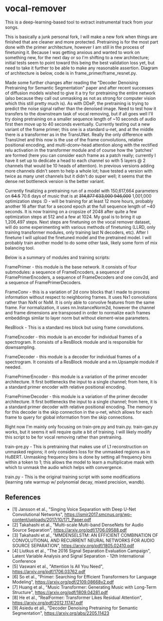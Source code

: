 # vocal-remover

This is a deep-learning-based tool to extract instrumental track from your songs.

This is basically a junk personal fork, I will make a new fork when things are finished that are cleaner and more protected. Pretraining is for the most part done with the primer architecture, however I am still in the process of finetuning it. Because I was getting anxious and wanted to work on something new, for the next day or so I'm shifting to a new architecture; initial tests seem to point toward this being the best validation loss yet, but need to take it further to be able to make any reasonable assertion. Diagram of architecture is below, code is in frame_primer/frame_resnet.py.

Made some further changes after reading the "Decoder Denoising Pretraining for Semantic Segmentation" paper and after recent successes of diffusion models wished to give it a try for pretraining the entire network (also because they call out unmasking as not as strong for computer vision which this still pretty much is). As with DDeP, the pretraining is trying to predict the noise signal rather than the denoised image. Need to test how it transfers to the downstream task of vocal removing, but if all goes well I'll try doing pretraining on a smaller sequence length of ~10 seconds of audio first then move up to 40 seconds eventually. Currently testing out a new variant of the frame primer; this one is a standard u-net, and at the middle there is a transformer as in the TransUNet. Really the only difference with TransUnet and this now is the use of the frame convolutions, relative positional encoding, and multi-dconv-head attention along with the rectified relu activation in the transformer module and of course how the 'patches' are formed (here you can consider each frame as a patch really; currently I have it set up to dedicate a head to each channel so with 5 layers @ 2 channels that would be 10 heads of attention). In previous versions adding more channels didn't seem to help a whole lot; have tested a version with twice as many unet channels but it didn't do super well; it seems that the dense net bottleneck version is the better variant.

Currently finalizing a pretraining run of a model with 150,617,664 parameters on ~~64.5~~ 70.6 days of music that is at ~~314,877 633,000 946,000~~ 1,001,000 optimization steps :D - will be training for at least 12 more hours, probably another 16 after that for a second epoch at the full sequence length of ~40 seconds. It is now training on a cropsize of 2048 after quite a few optimization steps at 512 and a few at 1024. My goal is to bring it up 1,206,497 steps. Next steps are finetuning on the vocal remover dataset, will do some experimenting with various methods of finetuning (LLRD, only training transformer modules, only training last N decoders, etc). After I finetune I will upload the finetuned model and the pretrained model. I will probably train another model to do some other task, likely some form of mix balancing tool.

Below is a summary of modules and training scripts:

FramePrimer - this module is the base network. It consists of four submodules: a sequence of FrameEncoders, a sequence of FramePrimerEncoders, a sequence of FrameDecoders and one conv2d, and a sequence of FramePrimerDecoders.

FrameConv - this is a variation of 2d conv blocks that I made to process information without respect to neighboring frames. It uses Nx1 convolutions rather than NxN or NxM. It is only able to convolve features from the same frame. For normalization, it uses nn.InstanceNorm2d, however the channel and frame dimensions are transposed in order to normalize each frames embeddings similar to layer norm but without element-wise parameters.

ResBlock - This is a standard res block but using frame convolutions.

FrameEncoder - this module is an encoder for individual frames of a spectrogram. It consists of a ResBlock module and is responsible for downsampling.

FrameDecoder - this module is a decoder for individual frames of a spectrogram. It consists of a ResBlock module and a nn.Upsample module if needed.

FramePrimerEncoder - this module is a variation of the primer encoder architecture. It first bottlenecks the input to a single channel; from here, it is a standard primer encoder with relative positional encoding.

FramePrimerDecoder - this module is a variation of the primer decoder architecture. It first bottlenecks the input to a single channel; from here, it is a standard primer decoder with relative positional encoding. The memory for this decoder is the skip connection in the u-net, which allows for each frame to query for global information from the skip connections.

Right now I'm mainly only focusing on train-pre.py and train.py. train-gan.py works, but it seems it will require quite a bit of training. I will likely modify this script to be for vocal removing rather than pretraining.

train-pre.py - This is pretraining that makes use of L1 reconstruction on unmasked regions; it only considers loss for the unmasked regions as in HuBERT. Unmasking frequency bins is done by setting all frequency bins within a token to 1; this allows the model to learn a multiplicatve mask with which to unmask the audio which helps with convergence.

train.py - This is the original training script with some modifications (learning rate warmup w/ polynomial decay, mixed precision, wandb).

## References
- [1] Jansson et al., "Singing Voice Separation with Deep U-Net Convolutional Networks", https://ismir2017.smcnus.org/wp-content/uploads/2017/10/171_Paper.pdf
- [2] Takahashi et al., "Multi-scale Multi-band DenseNets for Audio Source Separation", https://arxiv.org/pdf/1706.09588.pdf
- [3] Takahashi et al., "MMDENSELSTM: AN EFFICIENT COMBINATION OF CONVOLUTIONAL AND RECURRENT NEURAL NETWORKS FOR AUDIO SOURCE SEPARATION", https://arxiv.org/pdf/1805.02410.pdf
- [4] Liutkus et al., "The 2016 Signal Separation Evaluation Campaign", Latent Variable Analysis and Signal Separation - 12th International Conference
- [5] Vaswani et al., "Attention Is All You Need", https://arxiv.org/pdf/1706.03762.pdf
- [6] So et al., "Primer: Searching for Efficient Transformers for Language Modeling", https://arxiv.org/pdf/2109.08668v2.pdf
- [7] Huang et al., "Music Transformer: Generating Music with Long-Term Structure", https://arxiv.org/pdf/1809.04281.pdf
- [8] He et al., "RealFormer: Transformer Likes Residual Attention", https://arxiv.org/pdf/2012.11747.pdf
- [9] Asiedu et all., "Decoder Denoising Pretraining for Semantic Segmentation", https://arxiv.org/abs/2205.11423
